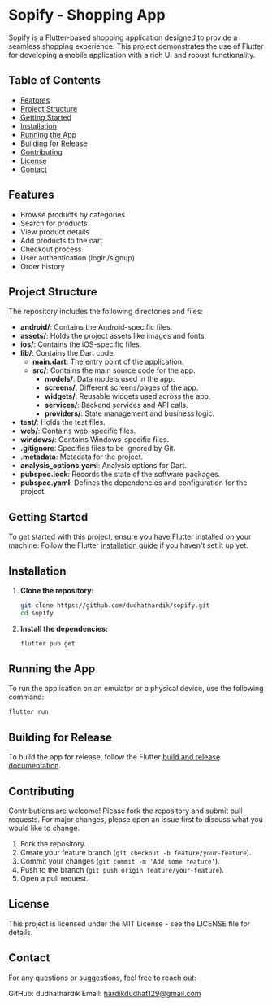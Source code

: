 # Sopify - Shopping App

Sopify is a Flutter-based shopping application designed to provide a seamless shopping experience. This project demonstrates the use of Flutter for developing a mobile application with a rich UI and robust functionality.

## Table of Contents
- [Features](#features)
- [Project Structure](#project-structure)
- [Getting Started](#getting-started)
- [Installation](#installation)
- [Running the App](#running-the-app)
- [Building for Release](#building-for-release)
- [Contributing](#contributing)
- [License](#license)
- [Contact](#contact)

## Features

- Browse products by categories
- Search for products
- View product details
- Add products to the cart
- Checkout process
- User authentication (login/signup)
- Order history

## Project Structure

The repository includes the following directories and files:

- **android/**: Contains the Android-specific files.
- **assets/**: Holds the project assets like images and fonts.
- **ios/**: Contains the iOS-specific files.
- **lib/**: Contains the Dart code.
  - **main.dart**: The entry point of the application.
  - **src/**: Contains the main source code for the app.
    - **models/**: Data models used in the app.
    - **screens/**: Different screens/pages of the app.
    - **widgets/**: Reusable widgets used across the app.
    - **services/**: Backend services and API calls.
    - **providers/**: State management and business logic.
- **test/**: Holds the test files.
- **web/**: Contains web-specific files.
- **windows/**: Contains Windows-specific files.
- **.gitignore**: Specifies files to be ignored by Git.
- **.metadata**: Metadata for the project.
- **analysis_options.yaml**: Analysis options for Dart.
- **pubspec.lock**: Records the state of the software packages.
- **pubspec.yaml**: Defines the dependencies and configuration for the project.

## Getting Started

To get started with this project, ensure you have Flutter installed on your machine. Follow the Flutter [installation guide](https://flutter.dev/docs/get-started/install) if you haven't set it up yet.

## Installation

1. **Clone the repository:**

   ```bash
   git clone https://github.com/dudhathardik/sopify.git
   cd sopify
   ```

2. **Install the dependencies:**

   ```bash
   flutter pub get
   ```

## Running the App

To run the application on an emulator or a physical device, use the following command:

```bash
flutter run
```

## Building for Release

To build the app for release, follow the Flutter [build and release documentation](https://flutter.dev/docs/deployment).

## Contributing

Contributions are welcome! Please fork the repository and submit pull requests. For major changes, please open an issue first to discuss what you would like to change.

1. Fork the repository.
2. Create your feature branch (`git checkout -b feature/your-feature`).
3. Commit your changes (`git commit -m 'Add some feature'`).
4. Push to the branch (`git push origin feature/your-feature`).
5. Open a pull request.

## License

This project is licensed under the MIT License - see the LICENSE file for details.

## Contact

For any questions or suggestions, feel free to reach out:

  GitHub: dudhathardik
  Email: hardikdudhat129@gmail.com

